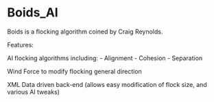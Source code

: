 # Boids_AI

Boids is a flocking algorithm coined by Craig Reynolds.

Features:

AI flocking algorithms including:
	- Alignment
	- Cohesion
	- Separation
	
Wind Force to modify flocking general direction

XML Data driven back-end (allows easy modification of flock size, and various AI tweaks)